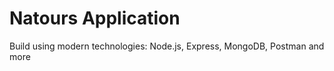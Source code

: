 # Natours Application

Build using modern technologies: Node.js, Express, MongoDB, Postman and more
